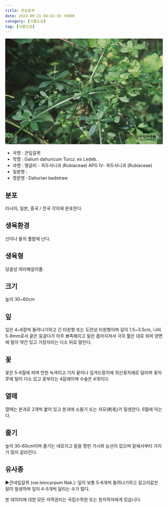 ```yaml
---
title: 큰잎갈퀴
date: 2024-09-21 04:41:59 +0800
category: [식물도감]
tag: [식물도감]
---
```




![큰잎갈퀴](/assets/img/fileUpload/plants/basic/Rubiaceae/Galium/18019/18019_1_th2.jpg)
- 국명 : 큰잎갈퀴
- 학명 : Galium dahuricum Turcz. ex Ledeb.
- 과명 : 앵글러 - 꼭두서니과 (Rubiaceae) APG Ⅳ- 꼭두서니과 (Rubiaceae)
- 일본명 : 
- 영문명 : Dahurian bedstraw


## 분포
러시아, 일본, 중국 / 전국 각지에 분포한다.
## 생육환경
산이나 들의 풀밭에 난다.
## 생육형
덩굴성 여러해살이풀.
## 크기
높이 30~60cm
## 잎
잎은 4~6장씩 돌려나기하고 긴 타원형 또는 도란상 타원형이며 길이 1.5~3.5cm, 나비 5-8mm로서 끝은 둥글다가 아주 뾰족해지고 밑은 좁아지져서 극히 짧은 대로 되며 양면에 털이 약간 있고 가장자리는 다소 뒤로 말린다.
## 꽃
꽃은 5-6월에 피며 연한 녹색이고 가지 끝이나 잎겨드랑이에 취산꽃차례로 달리며 꽃자루에 털이 다소 있고 꽃부리는 4갈래이며 수술은 4개이다.
## 열매
열매는 분과로 2개씩 붙어 있고 분과에 소돌기 또는 자모(刺毛)가 밀생한다. 6월에 익는다. 
## 줄기
높이 30-60cm이며 줄기는 네모지고 밑을 향한 가시와 능선이 있으며 밑에서부터 가지가 많이 갈라진다.
## 유사종
▶큰네잎갈퀴 (var.leiocarpum Nak.): 잎이 보통 5-6개씩 돌려나기하고 갈고리같은 털이 밀생하며 잎이 4-5개씩 달리는 수가 많다.






본 데이터에 대한 모든 저작권리는 국립수목원 또는 원저작자에게 있습니다.
